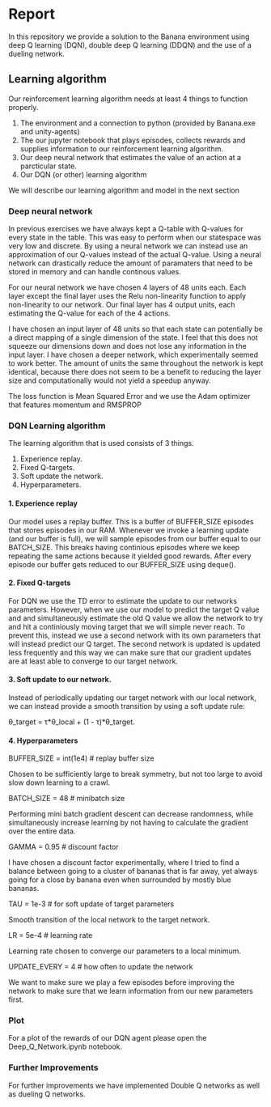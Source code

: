 # Report

In this repository we provide a solution to the Banana environment using deep Q learning (DQN), double deep Q learning (DDQN) and the use of a dueling network. 

## Learning algorithm

Our reinforcement learning algorithm needs at least 4 things to function properly. 

1. The environment and a connection to python (provided by Banana.exe and unity-agents)
2. The our jupyter notebook that plays episodes, collects rewards and supplies information to our reinforcement learning algorithm.
3. Our deep neural network that estimates the value of an action at a parcticular state.
4. Our DQN (or other) learning algorithm


We will describe our learning algorithm and model in the next section

### Deep neural network

In previous exercises we have always kept a Q-table with Q-values for every state in the table. This was easy to perform when our statespace was very low and discrete. By using a neural network we can instead use an approximation of our Q-values instead of the actual Q-value. Using a neural network can drastically reduce the amount of paramaters that need to be stored in memory and can handle continous values.

For our neural network we have chosen 4 layers of 48 units each. Each layer except the final layer uses the Relu non-linearity function to apply non-linearity to our network. Our final layer has 4 output units, each estimating the Q-value for each of the 4 actions.

I have chosen an input layer of 48 units so that each state can potentially be a direct mapping of a single dimension of the state. I feel that this does not squeeze our dimensions down and does not lose any information in the input layer. I have chosen a deeper network, which experimentally seemed to work better. The amount of units the same throughout the network is kept identical, because there does not seem to be a benefit to reducing the layer size and computationally would not yield a speedup anyway.

The loss function is Mean Squared Error and we use the Adam optimizer that features momentum and RMSPROP

### DQN Learning algorithm

The learning algorithm that is used consists of 3 things.

1. Experience replay.
2. Fixed Q-targets.
3. Soft update the network.
4. Hyperparameters.

#### 1. Experience replay

Our model uses a replay buffer. This is a buffer of BUFFER_SIZE episodes that stores episodes in our RAM. Whenever we invoke a learning update (and our buffer is full), we will sample episodes from our buffer equal to our BATCH_SIZE. This breaks having continious episodes where we keep repeating the same actions because it yielded good rewards. After every episode our buffer gets reduced to our BUFFER_SIZE using deque().

#### 2. Fixed Q-targets

For DQN we use the TD error to estimate the update to our networks parameters. However, when we use our model to predict the target Q value and and simultaneously estimate the old Q value we allow the network to try and hit a continiously moving target that we will simple never reach. To prevent this, instead we use a second network with its own parameters that will instead predict our Q target. The second network is updated is updated less frequently and this way we can make sure that our gradient updates are at least able to converge to our target network.

#### 3. Soft update to our network.

Instead of periodically updating our target network with our local network, we can instead provide a smooth transition by using a soft update rule: 

θ_target = τ*θ_local + (1 - τ)*θ_target.

#### 4. Hyperparameters

BUFFER_SIZE = int(1e4)  # replay buffer size

Chosen to be sufficiently large to break symmetry, but not too large to avoid slow down learning to a crawl.

BATCH_SIZE = 48         # minibatch size

Performing mini batch gradient descent can decrease randomness, while simultaneously increase learning by not having to calculate the gradient over the entire data.

GAMMA = 0.95            # discount factor

I have chosen a discount factor experimentally, where I tried to find a balance between going to a cluster of bananas that is far away, yet always going for a close by banana even when surrounded by mostly blue bananas.

TAU = 1e-3              # for soft update of target parameters

Smooth transition of the local network to the target network.

LR = 5e-4               # learning rate 

Learning rate chosen to converge our parameters to a local minimum.

UPDATE_EVERY = 4        # how often to update the network

We want to make sure we play a few episodes before improving the network to make sure that we learn information from our new parameters first.

### Plot

For a plot of the rewards of our DQN agent please open the Deep_Q_Network.ipynb notebook.

### Further Improvements

For further improvements we have implemented Double Q networks as well as dueling Q networks.



